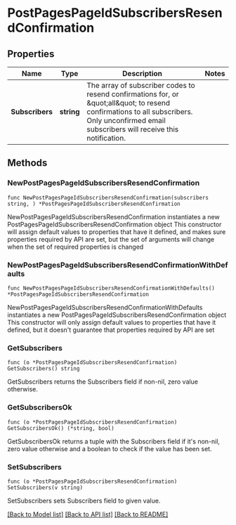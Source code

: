 # PostPagesPageIdSubscribersResendConfirmation

## Properties

Name | Type | Description | Notes
------------ | ------------- | ------------- | -------------
**Subscribers** | **string** | The array of subscriber codes to resend confirmations for, or \&quot;all\&quot; to resend confirmations to all subscribers. Only unconfirmed email subscribers will receive this notification. | 

## Methods

### NewPostPagesPageIdSubscribersResendConfirmation

`func NewPostPagesPageIdSubscribersResendConfirmation(subscribers string, ) *PostPagesPageIdSubscribersResendConfirmation`

NewPostPagesPageIdSubscribersResendConfirmation instantiates a new PostPagesPageIdSubscribersResendConfirmation object
This constructor will assign default values to properties that have it defined,
and makes sure properties required by API are set, but the set of arguments
will change when the set of required properties is changed

### NewPostPagesPageIdSubscribersResendConfirmationWithDefaults

`func NewPostPagesPageIdSubscribersResendConfirmationWithDefaults() *PostPagesPageIdSubscribersResendConfirmation`

NewPostPagesPageIdSubscribersResendConfirmationWithDefaults instantiates a new PostPagesPageIdSubscribersResendConfirmation object
This constructor will only assign default values to properties that have it defined,
but it doesn't guarantee that properties required by API are set

### GetSubscribers

`func (o *PostPagesPageIdSubscribersResendConfirmation) GetSubscribers() string`

GetSubscribers returns the Subscribers field if non-nil, zero value otherwise.

### GetSubscribersOk

`func (o *PostPagesPageIdSubscribersResendConfirmation) GetSubscribersOk() (*string, bool)`

GetSubscribersOk returns a tuple with the Subscribers field if it's non-nil, zero value otherwise
and a boolean to check if the value has been set.

### SetSubscribers

`func (o *PostPagesPageIdSubscribersResendConfirmation) SetSubscribers(v string)`

SetSubscribers sets Subscribers field to given value.



[[Back to Model list]](../README.md#documentation-for-models) [[Back to API list]](../README.md#documentation-for-api-endpoints) [[Back to README]](../README.md)


